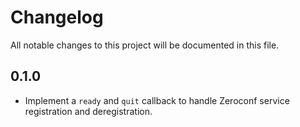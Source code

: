 # Changelog
All notable changes to this project will be documented in this file.

## 0.1.0
- Implement a `ready` and `quit` callback to handle Zeroconf service registration and deregistration.